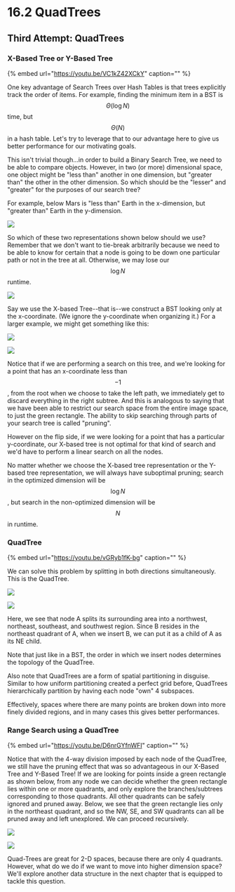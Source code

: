 # 16.2 QuadTrees

## Third Attempt: QuadTrees

### X-Based Tree or Y-Based Tree

{% embed url="https://youtu.be/VC1kZ42XCkY" caption="" %}

One key advantage of Search Trees over Hash Tables is that trees explicitly track the order of items. For example, finding the minimum item in a BST is $$\Theta(\log N)$$ time, but $$\Theta (N)$$ in a hash table. Let's try to leverage that to our advantage here to give us better performance for our motivating goals.

This isn't trivial though...in order to build a Binary Search Tree, we need to be able to compare objects. However, in two \(or more\) dimensional space, one object might be "less than" another in one dimension, but "greater than" the other in the other dimension. So which should be the "lesser" and "greater" for the purposes of our search tree?

For example, below Mars is "less than" Earth in the x-dimension, but "greater than" Earth in the y-dimension.

![](../.gitbook/assets/Screen%20Shot%202019-03-15%20at%2011.32.09%20AM.png)

So which of these two representations shown below should we use? Remember that we don't want to tie-break arbitrarily because we need to be able to know for certain that a node is going to be down one particular path or not in the tree at all. Otherwise, we may lose our $$\log N$$ runtime.

![](../.gitbook/assets/Screen%20Shot%202019-03-15%20at%2011.32.13%20AM.png)

Say we use the X-based Tree--that is--we construct a BST looking only at the x-coordinate. \(We ignore the y-coordinate when organizing it.\) For a larger example, we might get something like this:

![](../.gitbook/assets/Screen%20Shot%202019-03-15%20at%2011.40.56%20AM.png)

![](../.gitbook/assets/Screen%20Shot%202019-03-15%20at%2011.41.02%20AM.png)

Notice that if we are performing a search on this tree, and we're looking for a point that has an x-coordinate less than $$-1$$, from the root when we choose to take the left path, we immediately get to discard everything in the right subtree. And this is analogous to saying that we have been able to restrict our search space from the entire image space, to just the green rectangle. The ability to skip searching through parts of your search tree is called "pruning".

However on the flip side, if we were looking for a point that has a particular y-coordinate, our X-based tree is not optimal for that kind of search and we'd have to perform a linear search on all the nodes.

No matter whether we choose the X-based tree representation or the Y-based tree representation, we will always have suboptimal pruning; search in the optimized dimension will be $$\log N$$, but search in the non-optimized dimension will be $$N$$ in runtime.

### QuadTree

{% embed url="https://youtu.be/vGRyb1fK-bg" caption="" %}

We can solve this problem by splitting in both directions simultaneously. This is the QuadTree.

![](../.gitbook/assets/Screen%20Shot%202019-03-16%20at%201.33.04%20AM.png)

![](../.gitbook/assets/Screen%20Shot%202019-03-16%20at%201.33.08%20AM.png)

Here, we see that node A splits its surrounding area into a northwest, northeast, southeast, and southwest region. Since B resides in the northeast quadrant of A, when we insert B, we can put it as a child of A as its NE child.

Note that just like in a BST, the order in which we insert nodes determines the topology of the QuadTree.

Also note that QuadTrees are a form of spatial partitioning in disguise. Similar to how uniform partitioning created a perfect grid before, QuadTrees hierarchically partition by having each node "own" 4 subspaces.

Effectively, spaces where there are many points are broken down into more finely divided regions, and in many cases this gives better performances.

### Range Search using a QuadTree

{% embed url="https://youtu.be/D6nrGYfnWFI" caption="" %}

Notice that with the 4-way division imposed by each node of the QuadTree, we still have the pruning effect that was so advantageous in our X-Based Tree and Y-Based Tree! If we are looking for points inside a green rectangle as shown below, from any node we can decide whether the green rectangle lies within one or more quadrants, and only explore the branches/subtrees corresponding to those quadrants. All other quadrants can be safely ignored and pruned away. Below, we see that the green rectangle lies only in the northeast quadrant, and so the NW, SE, and SW quadrants can all be pruned away and left unexplored. We can proceed recursively.

![](../.gitbook/assets/Screen%20Shot%202019-03-16%20at%201.45.55%20AM.png)

![](../.gitbook/assets/Screen%20Shot%202019-03-16%20at%201.46.01%20AM.png)

Quad-Trees are great for 2-D spaces, because there are only 4 quadrants. However, what do we do if we want to move into higher dimension space? We'll explore another data structure in the next chapter that is equipped to tackle this question.

